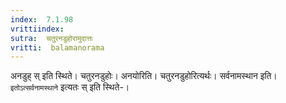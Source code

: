 ```yaml
---
index:  7.1.98
vrittiindex: 
sutra:  चतुरनडुहोरामुदात्तः
vritti:  balamanorama 
---
```


अनडुह् स् इति स्थिते। चतुरनडुहोः। अनयोरिति। चतुरनडुहोरित्यर्थः। सर्वनामस्थान इति। `इतोऽत्सर्वनामस्थाने` इत्यतः स् इति स्थिते-।

